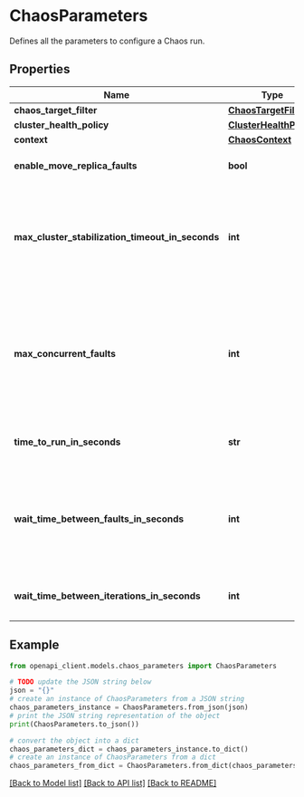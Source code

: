 # ChaosParameters

Defines all the parameters to configure a Chaos run.

## Properties

Name | Type | Description | Notes
------------ | ------------- | ------------- | -------------
**chaos_target_filter** | [**ChaosTargetFilter**](ChaosTargetFilter.md) |  | [optional] 
**cluster_health_policy** | [**ClusterHealthPolicy**](ClusterHealthPolicy.md) |  | [optional] 
**context** | [**ChaosContext**](ChaosContext.md) |  | [optional] 
**enable_move_replica_faults** | **bool** | Enables or disables the move primary and move secondary faults. | [optional] [default to True]
**max_cluster_stabilization_timeout_in_seconds** | **int** | The maximum amount of time to wait for all cluster entities to become stable and healthy. Chaos executes in iterations and at the start of each iteration it validates the health of cluster entities. During validation if a cluster entity is not stable and healthy within MaxClusterStabilizationTimeoutInSeconds, Chaos generates a validation failed event. | [optional] [default to 60]
**max_concurrent_faults** | **int** | MaxConcurrentFaults is the maximum number of concurrent faults induced per iteration. Chaos executes in iterations and two consecutive iterations are separated by a validation phase. The higher the concurrency, the more aggressive the injection of faults -- inducing more complex series of states to uncover bugs. The recommendation is to start with a value of 2 or 3 and to exercise caution while moving up. | [optional] [default to 1]
**time_to_run_in_seconds** | **str** | Total time (in seconds) for which Chaos will run before automatically stopping. The maximum allowed value is 4,294,967,295 (System.UInt32.MaxValue). | [optional] [default to '4294967295']
**wait_time_between_faults_in_seconds** | **int** | Wait time (in seconds) between consecutive faults within a single iteration. The larger the value, the lower the overlapping between faults and the simpler the sequence of state transitions that the cluster goes through. The recommendation is to start with a value between 1 and 5 and exercise caution while moving up. | [optional] [default to 20]
**wait_time_between_iterations_in_seconds** | **int** | Time-separation (in seconds) between two consecutive iterations of Chaos. The larger the value, the lower the fault injection rate. | [optional] [default to 30]

## Example

```python
from openapi_client.models.chaos_parameters import ChaosParameters

# TODO update the JSON string below
json = "{}"
# create an instance of ChaosParameters from a JSON string
chaos_parameters_instance = ChaosParameters.from_json(json)
# print the JSON string representation of the object
print(ChaosParameters.to_json())

# convert the object into a dict
chaos_parameters_dict = chaos_parameters_instance.to_dict()
# create an instance of ChaosParameters from a dict
chaos_parameters_from_dict = ChaosParameters.from_dict(chaos_parameters_dict)
```
[[Back to Model list]](../README.md#documentation-for-models) [[Back to API list]](../README.md#documentation-for-api-endpoints) [[Back to README]](../README.md)


